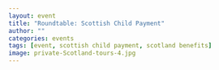 ```yaml
---
layout: event
title: "Roundtable: Scottish Child Payment"
author: ""
categories: events
tags: [event, scottish child payment, scotland benefits]
image: private-Scotland-tours-4.jpg
---
```

